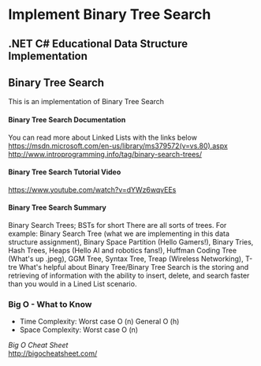 # Implement Binary Tree Search
## .NET C# Educational Data Structure Implementation

## Binary Tree Search
This is an implementation of Binary Tree Search </br>

#### Binary Tree Search Documentation
You can read more about Linked Lists with the links below </br>
https://msdn.microsoft.com/en-us/library/ms379572(v=vs.80).aspx </br>
http://www.introprogramming.info/tag/binary-search-trees/ </br>

#### Binary Tree Search Tutorial Video
https://www.youtube.com/watch?v=dYWz6wqvEEs </br>


#### Binary Tree Search Summary</br>
Binary Search Trees; BSTs for short
There are all sorts of trees. For example: Binary Search Tree (what we are implementing in this data structure assignment), Binary Space Partition (Hello Gamers!), Binary Tries, Hash Trees, Heaps (Hello AI and robotics fans!), Huffman Coding Tree (What's up .jpeg), GGM Tree, Syntax Tree, Treap (Wireless Networking), T-tre
What's helpful about Binary Tree/Binary Tree Search is the storing and retrieving of information with the ability to insert, delete, and search faster than you would in a Lined List scenario.
 

### Big O - What to Know</br>
* Time Complexity:
Worst case O (n) General O (h)
* Space Complexity: 
Worst case O (n)

_Big O Cheat Sheet_ </br>
http://bigocheatsheet.com/ </br>
